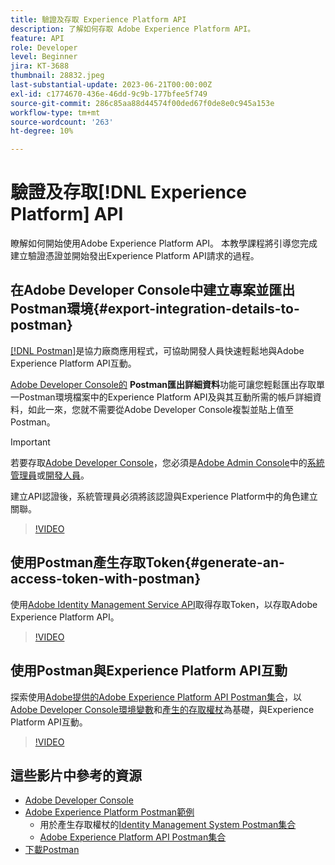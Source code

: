 ```yaml
---
title: 驗證及存取 Experience Platform API
description: 了解如何存取 Adobe Experience Platform API。
feature: API
role: Developer
level: Beginner
jira: KT-3688
thumbnail: 28832.jpeg
last-substantial-update: 2023-06-21T00:00:00Z
exl-id: c1774670-436e-46dd-9c9b-177bfee5f749
source-git-commit: 286c85aa88d44574f00ded67f0de8e0c945a153e
workflow-type: tm+mt
source-wordcount: '263'
ht-degree: 10%

---
```


# 驗證及存取[!DNL Experience Platform] API

瞭解如何開始使用Adobe Experience Platform API。 本教學課程將引導您完成建立驗證憑證並開始發出Experience Platform API請求的過程。

## 在Adobe Developer Console中建立專案並匯出Postman環境{#export-integration-details-to-postman}

[[!DNL Postman]](https://www.postman.com/)是協力廠商應用程式，可協助開發人員快速輕鬆地與Adobe Experience Platform API互動。

[Adobe Developer Console的](https://developer.adobe.com/console/home) **Postman匯出詳細資料**&#x200B;功能可讓您輕鬆匯出存取單一Postman環境檔案中的Experience Platform API及與其互動所需的帳戶詳細資料，如此一來，您就不需要從Adobe Developer Console複製並貼上值至Postman。

>[!IMPORTANT]
>
>若要存取[Adobe Developer Console](https://developer.adobe.com/console/home)，您必須是[Adobe Admin Console](https://adminconsole.adobe.com)中的[系統管理員](https://helpx.adobe.com/enterprise/using/admin-roles.html)或[開發人員](https://helpx.adobe.com/enterprise/using/manage-developers.html#:~:text=Add%20developers%20to%20a%20single%20product%20profile&amp;text=In%20the%20Admin%20Console%2C%20navigate,in%20the%20upper%2Dright%20corner.)。
>
> 建立API認證後，系統管理員必須將該認證與Experience Platform中的角色建立關聯。

>[!VIDEO](https://video.tv.adobe.com/v/28832/?learn=on&enablevpops)

## 使用Postman產生存取Token{#generate-an-access-token-with-postman}

使用[Adobe Identity Management Service API](https://github.com/adobe/experience-platform-postman-samples/tree/master/apis/ims)取得存取Token，以存取Adobe Experience Platform API。

>[!VIDEO](https://video.tv.adobe.com/v/29698/?learn=on&enablevpops)


## 使用Postman與Experience Platform API互動

探索使用[Adobe提供的Adobe Experience Platform API Postman集合](https://github.com/adobe/experience-platform-postman-samples/tree/master/apis/experience-platform)，以[Adobe Developer Console環境變數](#export-integration-details-to-postman)和[產生的存取權杖](#generate-an-access-token-with-postman)為基礎，與Experience Platform API互動。

>[!VIDEO](https://video.tv.adobe.com/v/29704/?learn=on&enablevpops)


## 這些影片中參考的資源

* [Adobe Developer Console](https://developer.adobe.com/console/home)
* [Adobe Experience Platform Postman範例](https://github.com/adobe/experience-platform-postman-samples)
   * 用於產生存取權杖的[Identity Management System Postman集合](https://github.com/adobe/experience-platform-postman-samples/tree/master/apis/ims)
   * [Adobe Experience Platform API Postman集合](https://github.com/adobe/experience-platform-postman-samples/tree/master/apis/experience-platform)
* [下載Postman](https://www.postman.com/)
